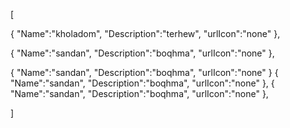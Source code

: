 [

   {
       "Name":"kholadom",
       "Description":"terhew",
       "urlIcon":"none"
   },

   {
       "Name":"sandan",
       "Description":"boqhma",
       "urlIcon":"none"
   },
   
   {
       "Name":"sandan",
       "Description":"boqhma",
       "urlIcon":"none"
   }
      {
       "Name":"sandan",
       "Description":"boqhma",
       "urlIcon":"none"
   },
      {
       "Name":"sandan",
       "Description":"boqhma",
       "urlIcon":"none"
   },
   
   

]

